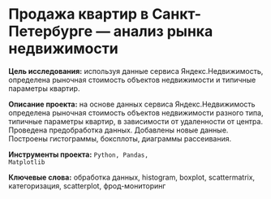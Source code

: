 
# Продажа квартир в Санкт-Петербурге — анализ рынка недвижимости

__Цель исследования:__ используя данные сервиса Яндекс.Недвижимость, определена рыночная стоимость объектов недвижимости и типичные параметры квартир.

__Описание проекта:__ на основе данных сервиса Яндекс.Недвижимость определена рыночная стоимость объектов недвижимости разного типа, типичные параметры квартир, в зависимости от удаленности от центра. Проведена предобработка данных. Добавлены новые данные. Построены гистограммы, боксплоты, диаграммы рассеивания.

__Инструменты проекта:__  <code>Python, Pandas, Matplotlib</code>

__Ключевые слова:__ обработка данных, histogram, boxplot, scattermatrix, категоризация, scatterplot,  фрод-мониторинг

